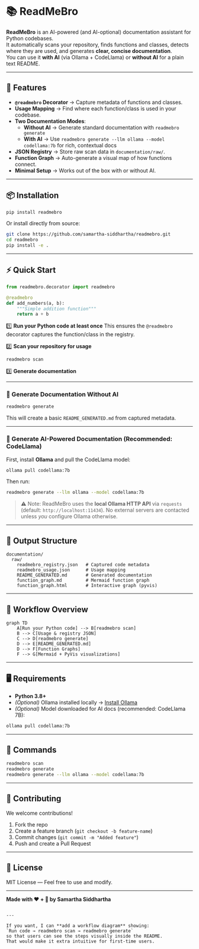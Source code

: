 # 📚 ReadMeBro

**ReadMeBro** is an AI-powered (and AI-optional) documentation assistant for Python codebases.  
It automatically scans your repository, finds functions and classes, detects where they are used, and generates **clear, concise documentation**.  
You can use it **with AI** (via Ollama + CodeLlama) or **without AI** for a plain text README.

---

## 🚀 Features

- **`@readmebro` Decorator** → Capture metadata of functions and classes.
- **Usage Mapping** → Find where each function/class is used in your codebase.
- **Two Documentation Modes**:
  - **Without AI** → Generate standard documentation with `readmebro generate`
  - **With AI** → Use `readmebro generate --llm ollama --model codellama:7b` for rich, contextual docs
- **JSON Registry** → Store raw scan data in `documentation/raw/`.
- **Function Graph** → Auto-generate a visual map of how functions connect.
- **Minimal Setup** → Works out of the box with or without AI.

---

## 📦 Installation

```bash
pip install readmebro
````

Or install directly from source:

```bash
git clone https://github.com/samartha-siddhartha/readmebro.git
cd readmebro
pip install -e .
```

---

## ⚡ Quick Start

```python
from readmebro.decorator import readmebro

@readmebro
def add_numbers(a, b):
    """Simple addition function"""
    return a + b
```

1️⃣ **Run your Python code at least once**
This ensures the `@readmebro` decorator captures the function/class in the registry.

2️⃣ **Scan your repository for usage**

```bash
readmebro scan
```

3️⃣ **Generate documentation**

---

### 🔹 Generate Documentation Without AI

```bash
readmebro generate
```

This will create a basic `README_GENERATED.md` from captured metadata.

---

### 🔹 Generate AI-Powered Documentation (Recommended: CodeLlama)

First, install **Ollama** and pull the CodeLlama model:

```bash
ollama pull codellama:7b
```

Then run:

```bash
readmebro generate --llm ollama --model codellama:7b
```

> ⚠️ Note: ReadMeBro uses the **local Ollama HTTP API** via `requests` (default: `http://localhost:11434`).
> No external servers are contacted unless *you* configure Ollama otherwise.

---

## 📂 Output Structure

```
documentation/
  raw/
    readmebro_registry.json   # Captured code metadata
    readmebro_usage.json      # Usage mapping
    README_GENERATED.md       # Generated documentation
    function_graph.md         # Mermaid function graph
    function_graph.html       # Interactive graph (pyvis)
```

---

## 🔗 Workflow Overview

```mermaid
graph TD
    A[Run your Python code] --> B[readmebro scan]
    B --> C[Usage & registry JSON]
    C --> D[readmebro generate]
    D --> E[README_GENERATED.md]
    D --> F[Function Graphs]
    F --> G[Mermaid + PyVis visualizations]
```

---

## 🖥 Requirements

* **Python 3.8+**
* *(Optional)* Ollama installed locally → [Install Ollama](https://ollama.ai/download)
* *(Optional)* Model downloaded for AI docs (recommended: CodeLlama 7B):

```bash
ollama pull codellama:7b
```

---

## 📌 Commands

```bash
readmebro scan
readmebro generate
readmebro generate --llm ollama --model codellama:7b
```

---

## 🤝 Contributing

We welcome contributions!

1. Fork the repo
2. Create a feature branch (`git checkout -b feature-name`)
3. Commit changes (`git commit -m "Added feature"`)
4. Push and create a Pull Request

---

## 📜 License

MIT License — Feel free to use and modify.

---

**Made with ❤️ + 🦙 by Samartha Siddhartha**

```

---

If you want, I can **add a workflow diagram** showing:  
`Run code → readmebro scan → readmebro generate`  
so that users can see the steps visually inside the README.  
That would make it extra intuitive for first-time users.
```
